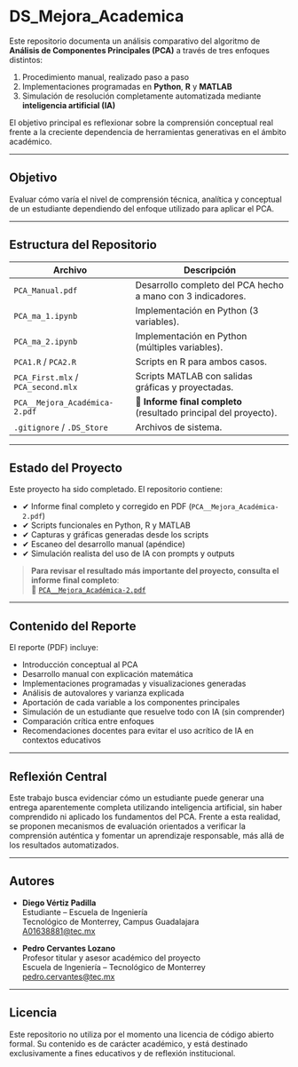# DS_Mejora_Academica

Este repositorio documenta un análisis comparativo del algoritmo de **Análisis de Componentes Principales (PCA)** a través de tres enfoques distintos:

1. Procedimiento manual, realizado paso a paso  
2. Implementaciones programadas en **Python**, **R** y **MATLAB**  
3. Simulación de resolución completamente automatizada mediante **inteligencia artificial (IA)**

El objetivo principal es reflexionar sobre la comprensión conceptual real frente a la creciente dependencia de herramientas generativas en el ámbito académico.

---

## Objetivo

Evaluar cómo varía el nivel de comprensión técnica, analítica y conceptual de un estudiante dependiendo del enfoque utilizado para aplicar el PCA.

---

## Estructura del Repositorio

| Archivo                        | Descripción                                                                 |
|-------------------------------|-----------------------------------------------------------------------------|
| `PCA_Manual.pdf`              | Desarrollo completo del PCA hecho a mano con 3 indicadores.                 |
| `PCA_ma_1.ipynb`              | Implementación en Python (3 variables).                                     |
| `PCA_ma_2.ipynb`              | Implementación en Python (múltiples variables).                             |
| `PCA1.R` / `PCA2.R`           | Scripts en R para ambos casos.                                             |
| `PCA_First.mlx` / `PCA_second.mlx` | Scripts MATLAB con salidas gráficas y proyectadas.                        |
| `PCA__Mejora_Académica-2.pdf` | 📌 **Informe final completo** (resultado principal del proyecto).          |
| `.gitignore` / `.DS_Store`    | Archivos de sistema.                                                       |

---

## Estado del Proyecto

Este proyecto ha sido completado. El repositorio contiene:

- ✔ Informe final completo y corregido en PDF (`PCA__Mejora_Académica-2.pdf`)
- ✔ Scripts funcionales en Python, R y MATLAB
- ✔ Capturas y gráficas generadas desde los scripts
- ✔ Escaneo del desarrollo manual (apéndice)
- ✔ Simulación realista del uso de IA con prompts y outputs

> **Para revisar el resultado más importante del proyecto, consulta el informe final completo**:  
> 📄 [`PCA__Mejora_Académica-2.pdf`](./PCA__Mejora_Académica-2.pdf)

---

## Contenido del Reporte

El reporte (PDF) incluye:

- Introducción conceptual al PCA
- Desarrollo manual con explicación matemática
- Implementaciones programadas y visualizaciones generadas
- Análisis de autovalores y varianza explicada
- Aportación de cada variable a los componentes principales
- Simulación de un estudiante que resuelve todo con IA (sin comprender)
- Comparación crítica entre enfoques
- Recomendaciones docentes para evitar el uso acrítico de IA en contextos educativos

---

## Reflexión Central

Este trabajo busca evidenciar cómo un estudiante puede generar una entrega aparentemente completa utilizando inteligencia artificial, sin haber comprendido ni aplicado los fundamentos del PCA. Frente a esta realidad, se proponen mecanismos de evaluación orientados a verificar la comprensión auténtica y fomentar un aprendizaje responsable, más allá de los resultados automatizados.

---

## Autores

- **Diego Vértiz Padilla**  
  Estudiante – Escuela de Ingeniería  
  Tecnológico de Monterrey, Campus Guadalajara  
  A01638881@tec.mx

- **Pedro Cervantes Lozano**  
  Profesor titular y asesor académico del proyecto  
  Escuela de Ingeniería – Tecnológico de Monterrey  
  pedro.cervantes@tec.mx

---

## Licencia

Este repositorio no utiliza por el momento una licencia de código abierto formal. Su contenido es de carácter académico, y está destinado exclusivamente a fines educativos y de reflexión institucional.

